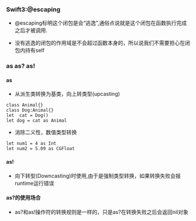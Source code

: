 ### Swift3:@escaping

- @escaping标明这个闭包是会“逃逸”,通俗点说就是这个闭包在函数执行完成之后才被调用.
	
- 没有逃逸的闭包的作用域是不会超过函数本身的，所以说我们不需要担心在闭包内持有self

### as as? as!
####  as 
- 从派生类转换为基类，向上转类型(upcasting)

```
class Animal{}
class Dog:Animal{}
let  cat = Dog()
let dog = cat as Animal
```
- 消除二义性，数值类型转换

```
let num1 = 4 as Int
let num2 = 5.09 as CGFloat
```
####  as!
- 向下转型(Downcasting)时使用,由于是强制类型转换，如果转换失败会报runtime运行错误

####  as?的使用场合

- as?和as!操作符的转换规则是一样的，只是as?在转换失败之后会返回nil对象


